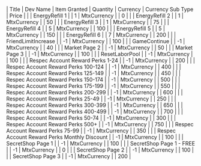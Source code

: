 | Title | Dev Name | Item Granted | Quantity | Currency | Currency Sub Type | Price |
|  | EnergyRefill 1 |  | 1 | MtxCurrency |  | 0 |
|  | EnergyRefill 2 |  | 1 | MtxCurrency |  | 50 |
|  | EnergyRefill 3 |  | 1 | MtxCurrency |  | 75 |
|  | EnergyRefill 4 |  | 5 | MtxCurrency |  | 100 |
|  | EnergyRefill 5 |  | 5 | MtxCurrency |  | 150 |
|  | EnergyRefill 6 |  | 7 | MtxCurrency |  | 200 |
|  | FriendLimitIncrease |  | -1 | MtxCurrency |  | 100 |
|  | GameContinue |  | -1 | MtxCurrency |  | 40 |
|  | Market Page 2 |  | -1 | MtxCurrency |  | 50 |
|  | Market Page 3 |  | -1 | MtxCurrency |  | 100 |
|  | ResetLaborPool |  | -1 | MtxCurrency |  | 100 |
|  | Respec Account Reward Perks 1-24 |  | -1 | MtxCurrency |  | 200 |
|  | Respec Account Reward Perks 100-124 |  | -1 | MtxCurrency |  | 400 |
|  | Respec Account Reward Perks 125-149 |  | -1 | MtxCurrency |  | 450 |
|  | Respec Account Reward Perks 150-174 |  | -1 | MtxCurrency |  | 500 |
|  | Respec Account Reward Perks 175-199 |  | -1 | MtxCurrency |  | 550 |
|  | Respec Account Reward Perks 200-299 |  | -1 | MtxCurrency |  | 600 |
|  | Respec Account Reward Perks 25-49 |  | -1 | MtxCurrency |  | 250 |
|  | Respec Account Reward Perks 300-399 |  | -1 | MtxCurrency |  | 650 |
|  | Respec Account Reward Perks 400-499 |  | -1 | MtxCurrency |  | 700 |
|  | Respec Account Reward Perks 50-74 |  | -1 | MtxCurrency |  | 300 |
|  | Respec Account Reward Perks 500+ |  | -1 | MtxCurrency |  | 750 |
|  | Respec Account Reward Perks 75-99 |  | -1 | MtxCurrency |  | 350 |
|  | Respec Account Reward Perks Monthly Discount |  | -1 | MtxCurrency |  | 100 |
|  | SecretShop Page 1 |  | -1 | MtxCurrency |  | 100 |
|  | SecretShop Page 1 - FREE |  | -1 | MtxCurrency |  | 0 |
|  | SecretShop Page 2 |  | -1 | MtxCurrency |  | 100 |
|  | SecretShop Page 3 |  | -1 | MtxCurrency |  | 200 |
